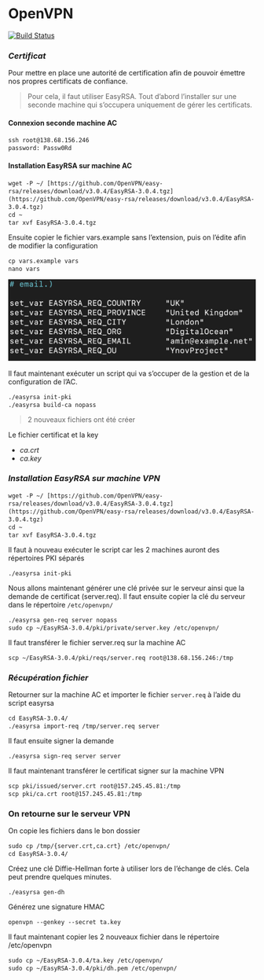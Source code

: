 # OpenVPN

[![Build Status](https://travis-ci.org/joemccann/dillinger.svg?branch=master)](https://travis-ci.org/joemccann/dillinger)

### _Certificat_

Pour mettre en place une autorité de certification afin de pouvoir émettre nos propres certificats de confiance.

>Pour cela, il faut utiliser EasyRSA. Tout d’abord l’installer sur une seconde machine qui s’occupera uniquement de gérer les certificats.

#### Connexion seconde machine AC
````shell
ssh root@138.68.156.246
password: Passw0Rd
````

#### Installation EasyRSA sur machine AC

````shell
wget -P ~/ [https://github.com/OpenVPN/easy-rsa/releases/download/v3.0.4/EasyRSA-3.0.4.tgz](https://github.com/OpenVPN/easy-rsa/releases/download/v3.0.4/EasyRSA-3.0.4.tgz)
cd ~
tar xvf EasyRSA-3.0.4.tgz
````

Ensuite copier le fichier vars.example sans l’extension, puis on l’édite afin de modifier la configuration

````shell
cp vars.example vars
nano vars
````

![EasyRSA](EasyRSA.png)

Il faut maintenant exécuter un script qui va s’occuper de la gestion et de la configuration de l’AC.

````shell
./easyrsa init-pki
./easyrsa build-ca nopass
````
>2 nouveaux fichiers ont été créer

Le fichier certificat et la key
- _ca.crt_
- _ca.key_

### _Installation EasyRSA sur machine VPN_

````shell
wget -P ~/ [https://github.com/OpenVPN/easy-rsa/releases/download/v3.0.4/EasyRSA-3.0.4.tgz](https://github.com/OpenVPN/easy-rsa/releases/download/v3.0.4/EasyRSA-3.0.4.tgz)
cd ~
tar xvf EasyRSA-3.0.4.tgz
````

Il faut à nouveau exécuter le script car les 2 machines auront des répertoires PKI séparés

````shell
./easyrsa init-pki
````

Nous allons maintenant générer une clé privée sur le serveur ainsi que la demande de certificat (server.req). Il faut ensuite copier la clé du serveur dans le répertoire ``/etc/openvpn/``

````shell
./easyrsa gen-req server nopass
sudo cp ~/EasyRSA-3.0.4/pki/private/server.key /etc/openvpn/
````

Il faut transférer le fichier server.req sur la machine AC

````shell
scp ~/EasyRSA-3.0.4/pki/reqs/server.req root@138.68.156.246:/tmp
````

### _Récupération fichier_

Retourner sur la machine AC et importer le fichier ``server.req`` à l’aide du script easyrsa

````shell
cd EasyRSA-3.0.4/
./easyrsa import-req /tmp/server.req server
````

Il faut ensuite signer la demande

````shell
./easyrsa sign-req server server
````

Il faut maintenant transférer le certificat signer sur la machine VPN
````shell
scp pki/issued/server.crt root@157.245.45.81:/tmp
scp pki/ca.crt root@157.245.45.81:/tmp
````

### On retourne sur le serveur VPN

On copie les fichiers dans le bon dossier

````shell
sudo cp /tmp/{server.crt,ca.crt} /etc/openvpn/
cd EasyRSA-3.0.4/
````

Créez une clé Diffie-Hellman forte à utiliser lors de l’échange de clés. Cela peut prendre quelques minutes.

````shell
./easyrsa gen-dh
````

Générez une signature HMAC

````shell
openvpn --genkey --secret ta.key
````

Il faut maintenant copier les 2 nouveaux fichier dans le répertoire /etc/openvpn

````shell
sudo cp ~/EasyRSA-3.0.4/ta.key /etc/openvpn/
sudo cp ~/EasyRSA-3.0.4/pki/dh.pem /etc/openvpn/
````